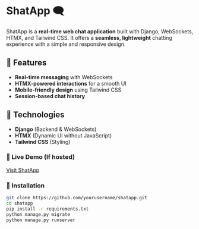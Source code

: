 # ShatApp 🗨️  

ShatApp is a **real-time web chat application** built with Django, WebSockets, HTMX, and Tailwind CSS. It offers a **seamless, lightweight** chatting experience with a simple and responsive design.  

## 🚀 Features  
- **Real-time messaging** with WebSockets  
- **HTMX-powered interactions** for a smooth UI  
- **Mobile-friendly design** using Tailwind CSS  
- **Session-based chat history**  

## 🔧 Technologies  
- **Django** (Backend & WebSockets)  
- **HTMX** (Dynamic UI without JavaScript)  
- **Tailwind CSS** (Styling)  

### 🔗 Live Demo (If hosted)  
[Visit ShatApp](#)  

### 📂 Installation  
```bash
git clone https://github.com/yourusername/shatapp.git
cd shatapp
pip install -r requirements.txt
python manage.py migrate
python manage.py runserver
